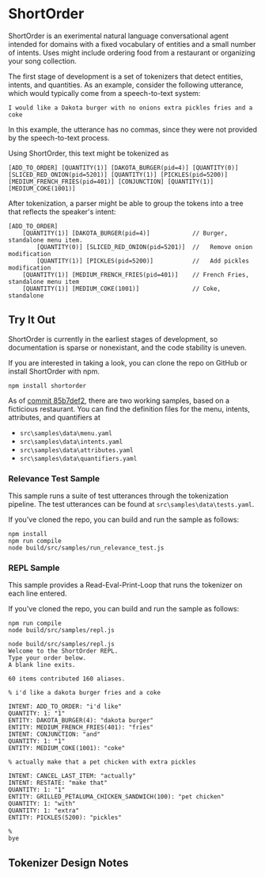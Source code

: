 # ShortOrder

ShortOrder is an exerimental natural language conversational agent intended for domains with a fixed vocabulary of entities and a small number of intents. Uses might include ordering food from a restaurant or organizing your song collection.

The first stage of development is a set of tokenizers that detect entities, intents, and quantities. As an example, consider the following utterance, which would typically come from a speech-to-text system:

~~~
I would like a Dakota burger with no onions extra pickles fries and a coke
~~~

In this example, the utterance has no commas, since they were not provided by the speech-to-text process.

Using ShortOrder, this text might be tokenized as

~~~
[ADD_TO_ORDER] [QUANTITY(1)] [DAKOTA_BURGER(pid=4)] [QUANTITY(0)]
[SLICED_RED_ONION(pid=5201)] [QUANTITY(1)] [PICKLES(pid=5200)]
[MEDIUM_FRENCH_FRIES(pid=401)] [CONJUNCTION] [QUANTITY(1)]
[MEDIUM_COKE(1001)]
~~~

After tokenization, a parser might be able to group the tokens into a tree that reflects the speaker's intent:
~~~
[ADD_TO_ORDER]
    [QUANTITY(1)] [DAKOTA_BURGER(pid=4)]            // Burger, standalone menu item.
        [QUANTITY(0)] [SLICED_RED_ONION(pid=5201)]  //   Remove onion modification
        [QUANTITY(1)] [PICKLES(pid=5200)]           //   Add pickles modification
    [QUANTITY(1)] [MEDIUM_FRENCH_FRIES(pid=401)]    // French Fries, standalone menu item
    [QUANTITY(1)] [MEDIUM_COKE(1001)]               // Coke, standalone
~~~

## Try It Out

ShortOrder is currently in the earliest stages of development, so documentation is
sparse or nonexistant, and the code stability is uneven.

If you are interested in taking a look, you can clone the repo on GitHub or install
ShortOrder with npm.

~~~
npm install shortorder
~~~

As of [commit 85b7def2](https://github.com/MikeHopcroft/ShortOrder/commit/85b7def29e060f5c58c32b0643edf1769aa833dd), there are two working samples, based on a ficticious restaurant. You can find the definition files for the menu, intents, attributes, and quantifiers at
* `src\samples\data\menu.yaml`
* `src\samples\data\intents.yaml`
* `src\samples\data\attributes.yaml`
* `src\samples\data\quantifiers.yaml`

### Relevance Test Sample

This sample runs a suite of test utterances through the tokenization pipeline. The test utterances can be found at `src\samples\data\tests.yaml`.

If you've cloned the repo, you can build and run the sample as follows:

~~~
npm install
npm run compile
node build/src/samples/run_relevance_test.js
~~~

### REPL Sample

This sample provides a Read-Eval-Print-Loop that runs the tokenizer on each line entered.

If you've cloned the repo, you can build and run the sample as follows:

~~~
npm run compile
node build/src/samples/repl.js
~~~

~~~
node build/src/samples/repl.js
Welcome to the ShortOrder REPL.
Type your order below.
A blank line exits.

60 items contributed 160 aliases.

% i'd like a dakota burger fries and a coke

INTENT: ADD_TO_ORDER: "i'd like"
QUANTITY: 1: "1"
ENTITY: DAKOTA_BURGER(4): "dakota burger"
ENTITY: MEDIUM_FRENCH_FRIES(401): "fries"
INTENT: CONJUNCTION: "and"
QUANTITY: 1: "1"
ENTITY: MEDIUM_COKE(1001): "coke"

% actually make that a pet chicken with extra pickles

INTENT: CANCEL_LAST_ITEM: "actually"
INTENT: RESTATE: "make that"
QUANTITY: 1: "1"
ENTITY: GRILLED_PETALUMA_CHICKEN_SANDWICH(100): "pet chicken"
QUANTITY: 1: "with"
QUANTITY: 1: "extra"
ENTITY: PICKLES(5200): "pickles"

%
bye
~~~

## Tokenizer Design Notes

